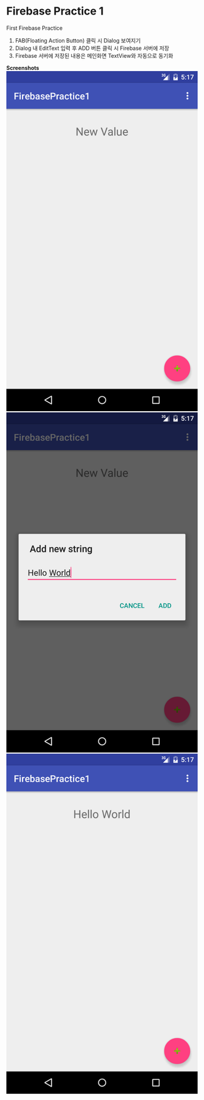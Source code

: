 # Firebase Practice 1
First Firebase Practice

1.  FAB(Floating Action Button) 클릭 시 Dialog 보여지기
2.  Dialog 내 EditText 입력 후 ADD 버튼 클릭 시 Firebase 서버에 저장
3.  Firebase 서버에 저장된 내용은 메인화면 TextView와 자동으로 동기화

**Screenshots**
![Screenshot 1](./1.png)
![Screenshot 2](./2.png)
![Screenshot 3](./3.png)
